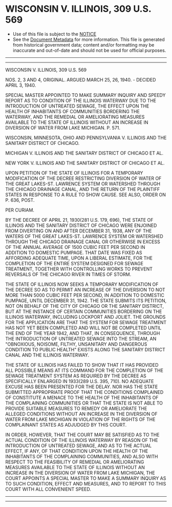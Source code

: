 ---
---

# WISCONSIN V. ILLINOIS, 309 U.S. 569

* Use of this file is subject to the [NOTICE](https://github.com/publicdocs/notice/blob/master/NOTICE)
* See the [Document Metadata](../../../) for more information.
  This file is generated from historical government data; content and/or formatting may be inaccurate and out-of-date and should not be used for official purposes.

----------
----------

WISCONSIN V. ILLINOIS, 309 U.S. 569

NOS. 2, 3 AND 4, ORIGINAL.  ARGUED MARCH 25, 26, 1940.  - DECIDED APRIL 3, 1940.

SPECIAL MASTER APPOINTED TO MAKE SUMMARY INQUIRY AND SPEEDY REPORT AS TO CONDITION OF THE ILLINOIS WATERWAY DUE TO THE INTRODUCTION OF UNTREATED SEWAGE, THE EFFECT UPON THE HEALTH OF INHABITANTS OF COMMUNITIES BORDERING THE WATERWAY, AND THE REMEDIAL OR AMELIORATING MEASURES AVAILABLE TO THE STATE OF ILLINOIS WITHOUT AN INCREASE IN DIVERSION OF WATER FROM LAKE MICHIGAN.  P. 571.

WISCONSIN, MINNESOTA, OHIO AND PENNSYLVANIA V. ILLINOIS AND THE SANITARY DISTRICT OF CHICAGO.

MICHIGAN V. ILLINOIS AND THE SANITARY DISTRICT OF CHICAGO ET AL.

NEW YORK V. ILLINOIS AND THE SANITARY DISTRICT OF CHICAGO ET AL.

UPON PETITION OF THE STATE OF ILLINOIS FOR A TEMPORARY MODIFICATION OF THE DECREE RESTRICTING DIVERSION OF WATER OF THE GREAT LAKES-ST. LAWRENCE SYSTEM OR WATERSHED THROUGH THE CHICAGO DRAINAGE CANAL, AND THE RETURN OF THE PLAINTIFF STATES IN RESPONSE TO A RULE TO SHOW CAUSE.  SEE ALSO, ORDER ON P. 636, POST.

PER CURIAM.

BY THE DECREE OF APRIL 21, 1930(281 U.S. 179, 696), THE STATE OF ILLINOIS AND THE SANITARY DISTRICT OF CHICAGO WERE ENJOINED FROM DIVERTING ON AND AFTER DECEMBER 31, 1938, ANY OF THE WATERS OF THE GREAT LAKES-ST. LAWRENCE SYSTEM OR WATERSHED THROUGH THE CHICAGO DRAINAGE CANAL OR OTHERWISE IN EXCESS OF THE ANNUAL AVERAGE OF 1500 CUBIC FEET PER SECOND IN ADDITION TO DOMESTIC PUMPAGE.  THAT DATE WAS FIXED AS AFFORDING ADEQUATE TIME, UPON A LIBERAL ESTIMATE, FOR THE COMPLETION OF THE ENTIRE SYSTEM DESIGNED FOR SEWAGE TREATMENT, TOGETHER WITH CONTROLLING WORKS TO PREVENT REVERSALS OF THE CHICAGO RIVER IN TIMES OF STORM.

THE STATE OF ILLINOIS NOW SEEKS A TEMPORARY MODIFICATION OF THE DECREE SO AS TO PERMIT AN INCREASE OF THE DIVERSION TO NOT MORE THAN 5000 CUBIC FEET PER SECOND, IN ADDITION TO DOMESTIC PUMPAGE, UNTIL DECEMBER 31, 1942.  THE STATE SUBMITS ITS PETITION, NOT ON BEHALF OF THE CITY OF CHICAGO OR THE SANITARY DISTRICT, BUT AT THE INSTANCE OF CERTAIN COMMUNITIES BORDERING ON THE ILLINOIS WATERWAY, INCLUDING LOCKPORT AND JOLIET.  THE GROUNDS FOR THE APPLICATION ARE THAT THE SYSTEM FOR SEWAGE TREATMENT HAS NOT YET BEEN COMPLETED AND WILL NOT BE COMPLETED UNTIL THE END OF THE YEAR 1942, AND THAT, IN CONSEQUENCE, THROUGH THE INTRODUCTION OF UNTREATED SEWAGE INTO THE STREAM, AN "OBNOXIOUS, NOISOME, FILTHY, UNSANITARY AND DANGEROUS CONDITION TO PUBLIC HEALTH" EXISTS ALONG THE SANITARY DISTRICT CANAL AND THE ILLINOIS WATERWAY.

THE STATE OF ILLINOIS HAS FAILED TO SHOW THAT IT HAS PROVIDED ALL POSSIBLE MEANS AT ITS COMMAND FOR THE COMPLETION OF THE SEWAGE TREATMENT SYSTEM AS REQUIRED BY THE DECREE AS SPECIFICALLY ENLARGED IN 1933(289 U.S. 395, 710).  NO ADEQUATE EXCUSE HAS BEEN PRESENTED FOR THE DELAY.  NOR HAS THE STATE SUBMITTED APPROPRIATE PROOF THAT THE CONDITIONS COMPLAINED OF CONSTITUTE A MENACE TO THE HEALTH OF THE INHABITANTS OF THE COMPLAINING COMMUNITIES OR THAT THE STATE IS NOT ABLE TO PROVIDE SUITABLE MEASURES TO REMEDY OR AMELIORATE THE ALLEGED CONDITIONS WITHOUT AN INCREASE IN THE DIVERSION OF WATER FROM LAKE MICHIGAN IN VIOLATION OF THE RIGHTS OF THE COMPLAINANT STATES AS ADJUDGED BY THIS COURT.

IN ORDER, HOWEVER, THAT THE COURT MAY BE SATISFIED AS TO THE ACTUAL CONDITION OF THE ILLINOIS WATERWAY BY REASON OF THE INTRODUCTION OF UNTREATED SEWAGE, AND AS TO THE ACTUAL EFFECT, IF ANY, OF THAT CONDITION UPON THE HEALTH OF THE INHABITANTS OF THE COMPLAINING COMMUNITIES, AND ALSO WITH RESPECT TO THE FEASIBILITY OF REMEDIAL OR AMELIORATING MEASURES AVAILABLE TO THE STATE OF ILLINOIS WITHOUT AN INCREASE IN THE DIVERSION OF WATER FROM LAKE MICHIGAN, THE COURT APPOINTS A SPECIAL MASTER TO MAKE A SUMMARY INQUIRY AS TO SUCH CONDITION, EFFECT AND MEASURES, AND TO REPORT TO THIS COURT WITH ALL CONVENIENT SPEED.


----------
----------

